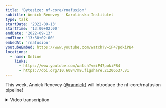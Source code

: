 ```yaml
---
title: 'Bytesize: nf-core/rnafusion'
subtitle: Annick Renevey - Karolinska Institutet
type: talk
startDate: '2022-09-13'
startTime: '13:00+02:00'
endDate: '2022-09-13'
endTime: '13:30+02:00'
embedAt: 'rnafusion'
youtubeEmbed: https://www.youtube.com/watch?v=iP47pokiPB4
locations:
  - name: Online
    links:
      - https://www.youtube.com/watch?v=iP47pokiPB4
      - https://doi.org/10.6084/m9.figshare.21206537.v1
---
```


This week, Annick Renevey ([@rannick](https://github.com/rannick)) will introduce the nf-core/rnafusion pipeline!

<details markdown="1"><summary>Video transcription</summary>
:::note
The content has been edited to make it reader-friendly
:::

[0:01](https://www.youtube.com/watch?v=iP47pokiPB4&t=1)
(Maxime) Hello everyone, Maxim here. I'd like to welcome Annick Renevey from Clinical Genomics, Karolinska Instituted. She's going to talk about the rnausion pipeline, which is a pipeline I personally like a lot, because I used to work on this one. I'm still helping out a bit, but she's doing a way better job tham I was doing at the time. Thank you Annick for that already!

[0:30](https://www.youtube.com/watch?v=iP47pokiPB4&t=30)
(Maxime) Before we start I just like to quickly thank the Chan Zuckerberg Initiative, for helping us in organizing this bytesize talks and to all of our listeners. You'll be able to unmute yourself at the end of the talk for questions.

[0:47](https://www.youtube.com/watch?v=iP47pokiPB4&t=47)
Hi everyone! I'm Annick, I'm the main developer currently of rnafusion and I will lead you to an hopefully short introduction what is our goal with the pipeline.What we can get out and and how to use it in a few a few words. I will start with our angle of the pipeline. We are coming from the Clinical Genomics unit in Stockholm. It has a lot of links with clinical diagnostic and we are providing analysis tools that help diagnosticians when they are reporting back to patients. So we are really part of rooting clinical care. Clinical Genomics is sitting in SciLifeLab, which is a conglomerate of four different universities, that work together, so we are part of an organization that is part of an organisation, hence the multiple applications.

[2:01](https://www.youtube.com/watch?v=iP47pokiPB4&t=121)
We need fusions because they have been detected increasingly in in many common cancer types and they are a very valuable tool for Diagnostic purposes. The first versions were developed during Martin Proks' Master Thesis at SciLifeLab and it he has been building on the work of others. Maxime has been contributing to it a lot, but we have a lot of of different contributors along the years. Unfortunately it got outdated - as many scientific software do - because we got a lot of other things on our desk. The software got updated, the database got much better and and all of a sudden, when we wanted to use it end of last year, the pipeline was effectively broken. We couldn't download the references that we needed to run, so there was need for some rework.

[3:07](https://www.youtube.com/watch?v=iP47pokiPB4&t=187)
That's when I came into play. There is the now version 2.0.0 that has gone out already, it was a complete rewrite and an upgrade to the DSL2 syntax. It includes flexibility, so that you can make the pipeline do more or less what you want. Otherwise just open an issue and we'll see what you can do with CLI options and adding visualization and quality control tools.

[3:46](https://www.youtube.com/watch?v=iP47pokiPB4&t=226)
The main goals is to detect Fusion in RNA sequencing, but there are many different ways, different tools, to detect fusions. The idea is to combine the power of the tools available and to compare them. To compare them between themselves and also with databases or fusions that are already present This can help you in case you're looking for a common Fusion type but. if you're looking for a novel Fusion you might want to go further than just a database, so this is just an indication. The pipeline is also completed with visualization tools and quality control, so the pipeline overview looks like this.
You can imagine it like a network of different Subway Lines. You can take any of the Subway Lines, all of them or just maybe Ariba, SQUID and pizzly and maybe you don't care about FusionCatcher and STAR-Fusion. You also have a parallel line that is consisting of the quality control and the core analysis tool, which will lie here, where the fusion report (which is a tool developed by Martin Proks) that basically takes all of the fusions detected by the five different software lines, put them together and checks if this Fusion is identified by this tool and is present in this database. Once we have looked at this, we take every Fusion that has been identified by two tools or more and we look again in more in detail into it with Fusion inspector, collect that statistics Etc

[5:42](https://www.youtube.com/watch?v=iP47pokiPB4&t=342)
Here is how the output of fusion report looks like. You can see that it has an interesting dashboard where you have all the tools, known versus unknown, Fusion databases and by how many tools the Fusion was detected. In our case the tool was very sensitive, so it detected many Fusion. Now I'm gonna try to do an interactive demo. Let's see how it works. The table here is very nice to look at it a bit more in detail. You can see that here I can highlight how many fusions were identified with pizzly and if I hide the fusions identified by pizzly, I can have a look which tool identified how many fusions. This is quite interesting. If I remove fusions that were detected by one tool probably pizzly, then I have a bit more of a detailed panel. This table though is is very interesting because you can sort how you want it, like change the orders Etc.

[7:30](https://www.youtube.com/watch?v=iP47pokiPB4&t=450)
This is a sample that is artificial, you will probably never see this - hopefully - in an in a natural sample. This is a sample consisting of 20 fusions so you have those in the sample and as you can see, they are found out by all the tools corresponding to the 5 tool hits. You have a scoring function that depends on the number of tools that have found the fusion and also on the different databases that have found it.

[8:14](https://www.youtube.com/watch?v=iP47pokiPB4&t=494)
That's that's a quite valuable tool if you want to compare between different tools. Now coming back to the different results we can have a look at Fusion inspector. Here is just one side the HTML output of Fusion inspector. There is a lot more and I really encourage you to run it and look for yourself. There is something that can be of interest to you. If you're interested in a special part of the fusion there are bam files, there are a lot of tables of Statistics so this is just an overview.

[9:02](https://www.youtube.com/watch?v=iP47pokiPB4&t=542)
It's an interactive table, so you can again look at at fusions and you have also some visualization possible in the browser, among others. You can see some statistics here and a bit more about the Gene and and their positions.

[9:30](https://www.youtube.com/watch?v=iP47pokiPB4&t=570)
The last visualization tool that I wanted to show you now is the Arriba visualization tool. It's only done for fusions that have been identified with Arriba. You get a PDF file out: one slide per fusion. This is one Fusion. You can see a very detailed view of the breakpoint. You can really have an idea of the sequence Etc. You can also have a quick look at the retained protein domains which might be important pathologically and a few supporting read counts, like statistics.

[10:26](https://www.youtube.com/watch?v=iP47pokiPB4&t=626)
About how to use the pipeline. What you would have to do is first build the references. This requires patience because at the time we are building the STAR-Fusion reference from scratch and that takes about 24 hours on an HPC. Don't be surprised that it takes a long time, it is what it is for the moment. I'm hoping to make it shorter at some point. If I can host the build references directly, but this is something I'm working on. You would have to start by creating a COSMIC account and passing your your username and password to the software. Then you would have to specify --build-reference references and the tools that you want. I put "all", because I find that it makes sense to build for all tools, but if you only want to use Arriba then you can just do --arriba. If you want to use Arriba and fusion capture you would choose to --arriba --fusioncapture, and you would only download Source references.

[11:58](https://www.youtube.com/watch?v=iP47pokiPB4&t=718)
Then you need to provide genome space which is a pass to your references, and --outdir, which will be the output directory of the run. In this case it will not contain very much, because all of the data, the references, will be generated in genome space. You will have still the execution Tracer logs, the versions Etc in the outdir. If you don't specify --build_references it will run the actual analysis. You have the possibility to do all of the analysis, or you can just do any combination of the four tools that you want. If you want Fusion capture on SQUID --fusioncatcher, --squid. If you want everything except pizzly, just specify each tool and not pizzly.

[13:05](https://www.youtube.com/watch?v=iP47pokiPB4&t=785)
You also need an input this time. It will not complain if you do not have an input in when you build the references, but if you try to run the pipeline it will complain if you don't have a sample sheet. You need to create a sample sheet with your sample. The first three columns are standard nf-core: a sample name, fastq_1, fastq_2 and on top you have the strandedness which depends on your library preparation kit. You need to link the genome space, passed to your references, and the outdir is this time very important, because it will contain all of your analysis.

[13:48](https://www.youtube.com/watch?v=iP47pokiPB4&t=828)
I included a few things to help you gain more flexibility in your usage of the pipeline. You might just use it very standard, you don't have to even look into these options. But if you are looking into doing something more specific, or gaining some time at runtime, then it might be useful for you. You have the possibility to skip the visualization, if you're just interested in the different results for the tools but not the visualization. With skip_vis you will skip Arriba visualization and fusion inspector. skip_qc will skip the entire QC line. You could manually feed references paths for each tool if you have them in different directories and you can also just run Fusion inspector with the option fusioninspector_only and then you will have to provide Fusion inspector fusions and the paths to a file that you manually construct, and that has a fusion that you want to to look into for this sample. Then only Fusion inspector would be run.

[15:06](https://www.youtube.com/watch?v=iP47pokiPB4&t=906)
As you can see you can have a few possibility to enter at different points of the pipeline. It has been suggested to me to maybe also add in alignment shortcut, so you would feed manually alignments to the pipeline. This is a great idea. At the moment, as you can see, we are aligning basically for each line. This is because we have each time parameters for the alignments that are optimized for the different Fusion detection tools. It should perform slightly better, but if you want to save time you might want to bypass the steps. This is something that I think I will work with in the very near future.

[15:56](https://www.youtube.com/watch?v=iP47pokiPB4&t=956)
Speaking about the future, I will talk about what's going on. There will be a next release, hopefully very soon, with trimming: adapter and quality trimming. With the possibility to run stringtie as an extra line. That will be helpful because there is a type of fusion that is not detected by any tool currently implemented and that is when you skip for example an exon if it was in the same gene. That should be resolved by using stringtie. But again if you're not interested in this type of fusion, you could skip it completely or run just this.

[16:44](https://www.youtube.com/watch?v=iP47pokiPB4&t=1004)
I'm really looking forward to see if we find a solution for the AWS Mega test, so that we can host a demo on results on the website. Then you can have a look yourself at the results that the pipeline can give you.
On the in Nextflow summit in Barcelona I will present more details, hopefully on our implementation in production: what sort of issues we are facing about data and I'm hoping also to release a how-to video with more details and hands-on demonstration about each command line option.

[17:31](https://www.youtube.com/watch?v=iP47pokiPB4&t=1051)
If you have any questions I am happy to hear them now, or feel free to reach out to us on slack or on GitHub. open an issue. It's great to hear about the different experiences. Thank you for for your attention.
(Maxime) Thanks a lot Annick, that was super good and clear. I really like it. Now people should be able to unmute themselves if they have any questions.

[18:18](https://www.youtube.com/watch?v=iP47pokiPB4&t=1098)
(Question) Thank you, nice talk! The visualization and everything is amazing because it really puts these things into perspective. For a while this pipeline stood out here, because we don't really have that sort of thing for most other nf-core pipelines (other than maybe the multi-qc report). So it's quite nice having something that's customized, that you can use to organize and query the results and stuff. I guess we should probably start thinking about how we do that for other pipelines as well at some point.
In terms of references though, is it just human samples that the pipeline works with or do other sample types work? I tend to keep up to date with what's going on in the slack Channel, but things get out very quickly on nf-core as you know. What I've always been confused about is about the references that are out of the box compatible with the pipeline, and how easy it is to create references to use with the pipeline. That's been quite a big issue recently, in terms of creating these references and using them.
(Answer) I won't say it's easy but it's possible. You could basically feed any reference that you build yourself to the pipeline. The recipes are there in the pipeline when I built them. If you feed an non-human - mouse or something like that - fastq and gtf, then you would be able to build the references for non-human. Not guaranteeing that it's easy.
(Question) so what's the problem, where's the complication?
(Answer) you might not find the exact same types of files or you might be missing databases. The whole database is human based, so you won't be able to compare. Mostly I think it should be possible. It's more about searching for the right files, testing a bit,...
(Question) ok. Do we have these databases on nf-core anywhere? That are just easily pullable? Or is that part of what you were going to do next?
(Answer) That's something that I would love to have and that would reduce our tests a lot. At the moment, as I said, it takes 24 hours to build the references. If I could host them somewhere, if you have some space, shout out!
(Question) I'm sure we could make it available somewhere. I guess, going slightly off topic now, but the AWS iGenomes bucket we have an S3 has typically been used just for that and so we haven't really added any other custom files to it. It could be something we could maybe just push there, if it's tested and it works and we know. Then we can just have a sweet path and upload it. If you get a list of assets together, then I think maybe maybe we can host in iGenomes and we can try and make it happen. Thanks for the talk and see you in at Summit!

[21:54](https://www.youtube.com/watch?v=iP47pokiPB4&t=1314)
Good, anyone has any other question? Then I guess we are good. Thank you very much again Annick.

</details>
